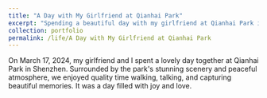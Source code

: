 ```yaml
---
title: "A Day with My Girlfriend at Qianhai Park"
excerpt: "Spending a beautiful day with my girlfriend at Qianhai Park in Shenzhen on March 17, 2024.<br/><img src='/images/14.jpg'>"
collection: portfolio
permalink: /life/A Day with My Girlfriend at Qianhai Park
---
```


On March 17, 2024, my girlfriend and I spent a lovely day together at Qianhai Park in Shenzhen. Surrounded by the park's stunning scenery and peaceful atmosphere, we enjoyed quality time walking, talking, and capturing beautiful memories. It was a day filled with joy and love.

